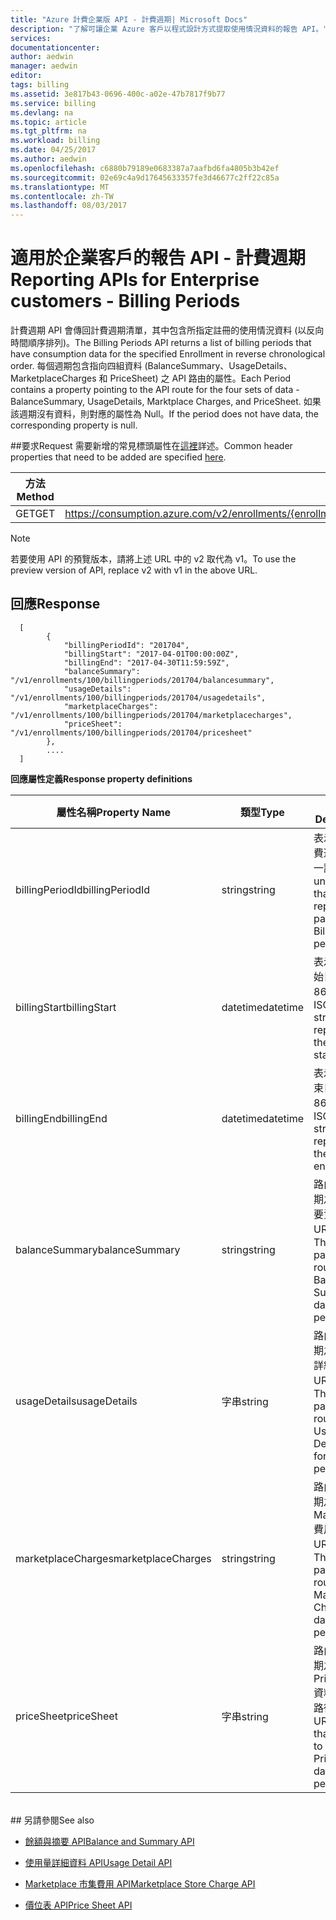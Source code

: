 ```yaml
---
title: "Azure 計費企業版 API - 計費週期| Microsoft Docs"
description: "了解可讓企業 Azure 客戶以程式設計方式提取使用情況資料的報告 API。"
services: 
documentationcenter: 
author: aedwin
manager: aedwin
editor: 
tags: billing
ms.assetid: 3e817b43-0696-400c-a02e-47b7817f9b77
ms.service: billing
ms.devlang: na
ms.topic: article
ms.tgt_pltfrm: na
ms.workload: billing
ms.date: 04/25/2017
ms.author: aedwin
ms.openlocfilehash: c6880b79189e0683387a7aafbd6fa4805b3b42ef
ms.sourcegitcommit: 02e69c4a9d17645633357fe3d46677c2ff22c85a
ms.translationtype: MT
ms.contentlocale: zh-TW
ms.lasthandoff: 08/03/2017
---
```

# <a name="reporting-apis-for-enterprise-customers---billing-periods"></a><span data-ttu-id="eb377-103">適用於企業客戶的報告 API - 計費週期</span><span class="sxs-lookup"><span data-stu-id="eb377-103">Reporting APIs for Enterprise customers - Billing Periods</span></span>

<span data-ttu-id="eb377-104">計費週期 API 會傳回計費週期清單，其中包含所指定註冊的使用情況資料 (以反向時間順序排列)。</span><span class="sxs-lookup"><span data-stu-id="eb377-104">The Billing Periods API returns a list of billing periods that have consumption data for the specified Enrollment in reverse chronological order.</span></span> <span data-ttu-id="eb377-105">每個週期包含指向四組資料 (BalanceSummary、UsageDetails、MarketplaceCharges 和 PriceSheet) 之 API 路由的屬性。</span><span class="sxs-lookup"><span data-stu-id="eb377-105">Each Period contains a property pointing to the API route for the four sets of data - BalanceSummary, UsageDetails, Marktplace Charges, and PriceSheet.</span></span> <span data-ttu-id="eb377-106">如果該週期沒有資料，則對應的屬性為 Null。</span><span class="sxs-lookup"><span data-stu-id="eb377-106">If the period does not have data, the corresponding property is null.</span></span> 


##<a name="request"></a><span data-ttu-id="eb377-107">要求</span><span class="sxs-lookup"><span data-stu-id="eb377-107">Request</span></span> 
<span data-ttu-id="eb377-108">需要新增的常見標頭屬性在[這裡](billing-enterprise-api.md)詳述。</span><span class="sxs-lookup"><span data-stu-id="eb377-108">Common header properties that need to be added are specified [here](billing-enterprise-api.md).</span></span> 

|<span data-ttu-id="eb377-109">方法</span><span class="sxs-lookup"><span data-stu-id="eb377-109">Method</span></span> | <span data-ttu-id="eb377-110">要求 URI</span><span class="sxs-lookup"><span data-stu-id="eb377-110">Request URI</span></span>|
|-|-|
|<span data-ttu-id="eb377-111">GET</span><span class="sxs-lookup"><span data-stu-id="eb377-111">GET</span></span>| <span data-ttu-id="eb377-112">https://consumption.azure.com/v2/enrollments/{enrollmentNumber}/billingperiods</span><span class="sxs-lookup"><span data-stu-id="eb377-112">https://consumption.azure.com/v2/enrollments/{enrollmentNumber}/billingperiods</span></span>|

> [!Note]
> <span data-ttu-id="eb377-113">若要使用 API 的預覽版本，請將上述 URL 中的 v2 取代為 v1。</span><span class="sxs-lookup"><span data-stu-id="eb377-113">To use the preview version of API, replace v2 with v1 in the above URL.</span></span>
>

## <a name="response"></a><span data-ttu-id="eb377-114">回應</span><span class="sxs-lookup"><span data-stu-id="eb377-114">Response</span></span>
 
    
    
      [
            {
                "billingPeriodId": "201704",
                "billingStart": "2017-04-01T00:00:00Z",
                "billingEnd": "2017-04-30T11:59:59Z",
                "balanceSummary": "/v1/enrollments/100/billingperiods/201704/balancesummary",
                "usageDetails": "/v1/enrollments/100/billingperiods/201704/usagedetails",
                "marketplaceCharges": "/v1/enrollments/100/billingperiods/201704/marketplacecharges",
                "priceSheet": "/v1/enrollments/100/billingperiods/201704/pricesheet"
            },          
            ....
      ]
    

<span data-ttu-id="eb377-115">**回應屬性定義**</span><span class="sxs-lookup"><span data-stu-id="eb377-115">**Response property definitions**</span></span>

|<span data-ttu-id="eb377-116">屬性名稱</span><span class="sxs-lookup"><span data-stu-id="eb377-116">Property Name</span></span>| <span data-ttu-id="eb377-117">類型</span><span class="sxs-lookup"><span data-stu-id="eb377-117">Type</span></span>| <span data-ttu-id="eb377-118">說明</span><span class="sxs-lookup"><span data-stu-id="eb377-118">Description</span></span>
|-|-|-|
|<span data-ttu-id="eb377-119">billingPeriodId</span><span class="sxs-lookup"><span data-stu-id="eb377-119">billingPeriodId</span></span>| <span data-ttu-id="eb377-120">string</span><span class="sxs-lookup"><span data-stu-id="eb377-120">string</span></span>| <span data-ttu-id="eb377-121">表示特定計費週期的唯一識別碼</span><span class="sxs-lookup"><span data-stu-id="eb377-121">The unique Id that represents a particular Billing period</span></span>|
|<span data-ttu-id="eb377-122">billingStart</span><span class="sxs-lookup"><span data-stu-id="eb377-122">billingStart</span></span>| <span data-ttu-id="eb377-123">datetime</span><span class="sxs-lookup"><span data-stu-id="eb377-123">datetime</span></span>| <span data-ttu-id="eb377-124">表示週期開始日期的 ISO 8601 字串</span><span class="sxs-lookup"><span data-stu-id="eb377-124">ISO 8601 string representing the period start date</span></span>|
|<span data-ttu-id="eb377-125">billingEnd</span><span class="sxs-lookup"><span data-stu-id="eb377-125">billingEnd</span></span>| <span data-ttu-id="eb377-126">datetime</span><span class="sxs-lookup"><span data-stu-id="eb377-126">datetime</span></span>| <span data-ttu-id="eb377-127">表示週期結束日期的 ISO 8601 字串</span><span class="sxs-lookup"><span data-stu-id="eb377-127">ISO 8601 string representing the period end date</span></span>|
|<span data-ttu-id="eb377-128">balanceSummary</span><span class="sxs-lookup"><span data-stu-id="eb377-128">balanceSummary</span></span>| <span data-ttu-id="eb377-129">string</span><span class="sxs-lookup"><span data-stu-id="eb377-129">string</span></span>| <span data-ttu-id="eb377-130">路由到此週期之餘額摘要資料的 URL 路徑</span><span class="sxs-lookup"><span data-stu-id="eb377-130">The URL path that routes to the Balance Summary data for this period</span></span>|
|<span data-ttu-id="eb377-131">usageDetails</span><span class="sxs-lookup"><span data-stu-id="eb377-131">usageDetails</span></span>| <span data-ttu-id="eb377-132">字串</span><span class="sxs-lookup"><span data-stu-id="eb377-132">string</span></span>| <span data-ttu-id="eb377-133">路由到此週期之使用量詳細資料的 URL 路徑</span><span class="sxs-lookup"><span data-stu-id="eb377-133">The URL path that routes to the Usage Details data for this period</span></span>|
|<span data-ttu-id="eb377-134">marketplaceCharges</span><span class="sxs-lookup"><span data-stu-id="eb377-134">marketplaceCharges</span></span>| <span data-ttu-id="eb377-135">string</span><span class="sxs-lookup"><span data-stu-id="eb377-135">string</span></span>| <span data-ttu-id="eb377-136">路由到此週期之 Marketplace 費用資料的 URL 路徑</span><span class="sxs-lookup"><span data-stu-id="eb377-136">The URL path that routes to the Marketplace Charges data for this period</span></span>|
|<span data-ttu-id="eb377-137">priceSheet</span><span class="sxs-lookup"><span data-stu-id="eb377-137">priceSheet</span></span>| <span data-ttu-id="eb377-138">字串</span><span class="sxs-lookup"><span data-stu-id="eb377-138">string</span></span>| <span data-ttu-id="eb377-139">路由到此週期之 PriceSheet 資料的 URL 路徑</span><span class="sxs-lookup"><span data-stu-id="eb377-139">The URL path that routes to the PriceSheet data for this period</span></span>|

<br/>
## <a name="see-also"></a><span data-ttu-id="eb377-140">另請參閱</span><span class="sxs-lookup"><span data-stu-id="eb377-140">See also</span></span>

* [<span data-ttu-id="eb377-141">餘額與摘要 API</span><span class="sxs-lookup"><span data-stu-id="eb377-141">Balance and Summary API</span></span>](billing-enterprise-api-balance-summary.md)

* [<span data-ttu-id="eb377-142">使用量詳細資料 API</span><span class="sxs-lookup"><span data-stu-id="eb377-142">Usage Detail API</span></span>](billing-enterprise-api-usage-detail.md) 

* [<span data-ttu-id="eb377-143">Marketplace 市集費用 API</span><span class="sxs-lookup"><span data-stu-id="eb377-143">Marketplace Store Charge API</span></span>](billing-enterprise-api-marketplace-storecharge.md) 

* [<span data-ttu-id="eb377-144">價位表 API</span><span class="sxs-lookup"><span data-stu-id="eb377-144">Price Sheet API</span></span>](billing-enterprise-api-pricesheet.md)